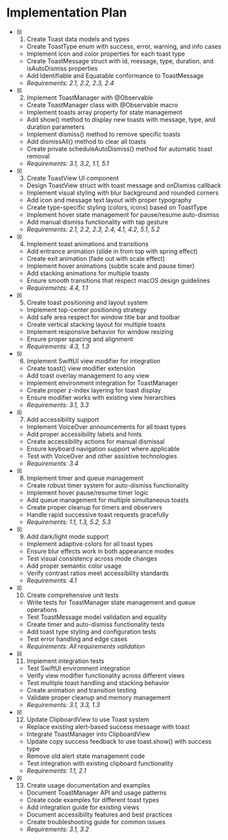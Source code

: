 # Implementation Plan

- [x] 1. Create Toast data models and types

  - Create ToastType enum with success, error, warning, and info cases
  - Implement icon and color properties for each toast type
  - Create ToastMessage struct with id, message, type, duration, and isAutoDismiss properties
  - Add Identifiable and Equatable conformance to ToastMessage
  - _Requirements: 2.1, 2.2, 2.3, 2.4_

- [x] 2. Implement ToastManager with @Observable

  - Create ToastManager class with @Observable macro
  - Implement toasts array property for state management
  - Add show() method to display new toasts with message, type, and duration parameters
  - Implement dismiss() method to remove specific toasts
  - Add dismissAll() method to clear all toasts
  - Create private scheduleAutoDismiss() method for automatic toast removal
  - _Requirements: 3.1, 3.2, 1.1, 5.1_

- [x] 3. Create ToastView UI component

  - Design ToastView struct with toast message and onDismiss callback
  - Implement visual styling with blur background and rounded corners
  - Add icon and message text layout with proper typography
  - Create type-specific styling (colors, icons) based on ToastType
  - Implement hover state management for pause/resume auto-dismiss
  - Add manual dismiss functionality with tap gesture
  - _Requirements: 2.1, 2.2, 2.3, 2.4, 4.1, 4.2, 5.1, 5.2_

- [x] 4. Implement toast animations and transitions

  - Add entrance animation (slide in from top with spring effect)
  - Create exit animation (fade out with scale effect)
  - Implement hover animations (subtle scale and pause timer)
  - Add stacking animations for multiple toasts
  - Ensure smooth transitions that respect macOS design guidelines
  - _Requirements: 4.4, 1.1_

- [x] 5. Create toast positioning and layout system

  - Implement top-center positioning strategy
  - Add safe area respect for window title bar and toolbar
  - Create vertical stacking layout for multiple toasts
  - Implement responsive behavior for window resizing
  - Ensure proper spacing and alignment
  - _Requirements: 4.3, 1.3_

- [x] 6. Implement SwiftUI view modifier for integration

  - Create toast() view modifier extension
  - Add toast overlay management to any view
  - Implement environment integration for ToastManager
  - Create proper z-index layering for toast display
  - Ensure modifier works with existing view hierarchies
  - _Requirements: 3.1, 3.3_

- [x] 7. Add accessibility support

  - Implement VoiceOver announcements for all toast types
  - Add proper accessibility labels and hints
  - Create accessibility actions for manual dismissal
  - Ensure keyboard navigation support where applicable
  - Test with VoiceOver and other assistive technologies
  - _Requirements: 3.4_

- [x] 8. Implement timer and queue management

  - Create robust timer system for auto-dismiss functionality
  - Implement hover pause/resume timer logic
  - Add queue management for multiple simultaneous toasts
  - Create proper cleanup for timers and observers
  - Handle rapid successive toast requests gracefully
  - _Requirements: 1.1, 1.3, 5.2, 5.3_

- [x] 9. Add dark/light mode support

  - Implement adaptive colors for all toast types
  - Ensure blur effects work in both appearance modes
  - Test visual consistency across mode changes
  - Add proper semantic color usage
  - Verify contrast ratios meet accessibility standards
  - _Requirements: 4.1_

- [x] 10. Create comprehensive unit tests

  - Write tests for ToastManager state management and queue operations
  - Test ToastMessage model validation and equality
  - Create timer and auto-dismiss functionality tests
  - Add toast type styling and configuration tests
  - Test error handling and edge cases
  - _Requirements: All requirements validation_

- [x] 11. Implement integration tests

  - Test SwiftUI environment integration
  - Verify view modifier functionality across different views
  - Test multiple toast handling and stacking behavior
  - Create animation and transition testing
  - Validate proper cleanup and memory management
  - _Requirements: 3.1, 3.3, 1.3_

- [x] 12. Update ClipboardView to use Toast system

  - Replace existing alert-based success message with toast
  - Integrate ToastManager into ClipboardView
  - Update copy success feedback to use toast.show() with success type
  - Remove old alert state management code
  - Test integration with existing clipboard functionality
  - _Requirements: 1.1, 2.1_

- [x] 13. Create usage documentation and examples
  - Document ToastManager API and usage patterns
  - Create code examples for different toast types
  - Add integration guide for existing views
  - Document accessibility features and best practices
  - Create troubleshooting guide for common issues
  - _Requirements: 3.1, 3.2_
